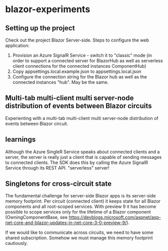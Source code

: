 # blazor-experiments

## Setting up the project

Check out the project Blazor Server-side. Steps to configure the web application:
1. Provision an Azure SignalR Service - switch it to "classic" mode (in order to support a connected server for BlazorHub as well as serverless client connections for the connected instances ComponentHub)
2. Copy appsettings.local.example.json to appsettings.local.json
3. Configure the connection string for the Blazor hub as well as the connected instances "hub". May be the same.


## Multi-tab multi-client multi server-node distribution of events between Blazor circuits 

Experienting with a multi-tab multi-client multi server-node distribution of events between Blazor circuit.

## learnings

Although the Azure SingleR Service speaks about connected clients and a server, the server is really just a client that is capable of sending messages to connected clients. The SDK does this by calling the Azure SignalR Service through its REST API. "serverless" server!

## Singletons for cross-circuit state

The fundamental challenge for server-side Blazor apps is its server-side memory footprint. Per circuit (connected client) it keeps state for all Blazor components and all root-scoped services. With preview 9 it has become possible to scope services only for the lifetime of a Blazor component (OwningComponentBase, see https://devblogs.microsoft.com/aspnet/asp-net-core-and-blazor-updates-in-net-core-3-0-preview-9/).

If we would like to communicate across circuits, we need to have some shared subscription. Somehow we must manage this memory footprint cautiously.
